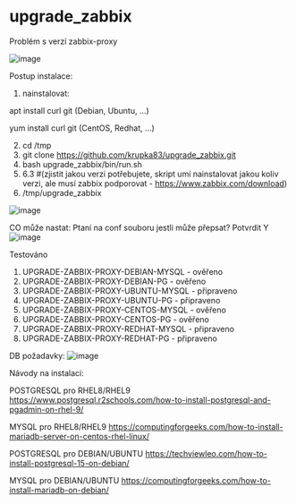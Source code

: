 # upgrade_zabbix

Problém s verzí zabbix-proxy 


![image](https://user-images.githubusercontent.com/46448228/219659784-6c5af7be-f251-489d-a19c-1fc6da9f5887.png)

Postup instalace:

1. nainstalovat:

apt install curl git (Debian, Ubuntu, ...)

yum install curl git (CentOS, Redhat, ...)

2. cd /tmp
3. git clone https://github.com/krupka83/upgrade_zabbix.git
4. bash upgrade_zabbix/bin/run.sh
5. 6.3 #(zjistit jakou verzi potřebujete, skript umí nainstalovat jakou koliv verzi, ale musí zabbix podporovat - https://www.zabbix.com/download)
6. /tmp/upgrade_zabbix

![image](https://user-images.githubusercontent.com/46448228/219662287-6bf3becc-2af6-4e2a-9614-b099ca800f82.png)

CO může nastat:
Ptaní na conf souboru jestli může přepsat? 
Potvrdit Y
![image](https://user-images.githubusercontent.com/46448228/220589867-180bb4c7-7a53-4367-8c40-fd7953f30b8f.png)



Testováno
1. UPGRADE-ZABBIX-PROXY-DEBIAN-MYSQL - ověřeno
2. UPGRADE-ZABBIX-PROXY-DEBIAN-PG - ověřeno
3. UPGRADE-ZABBIX-PROXY-UBUNTU-MYSQL - připraveno
4. UPGRADE-ZABBIX-PROXY-UBUNTU-PG - připraveno
5. UPGRADE-ZABBIX-PROXY-CENTOS-MYSQL - ověřeno
6. UPGRADE-ZABBIX-PROXY-CENTOS-PG - ověřeno
7. UPGRADE-ZABBIX-PROXY-REDHAT-MYSQL - připraveno
8. UPGRADE-ZABBIX-PROXY-REDHAT-PG - připraveno

DB požadavky:
![image](https://user-images.githubusercontent.com/46448228/220383918-bbef185d-bcaa-49a8-8429-51d6097d5cf8.png)

Návody na instalaci:

POSTGRESQL pro RHEL8/RHEL9
https://www.postgresql.r2schools.com/how-to-install-postgresql-and-pgadmin-on-rhel-9/

MYSQL pro RHEL8/RHEL9
https://computingforgeeks.com/how-to-install-mariadb-server-on-centos-rhel-linux/

POSTGRESQL pro DEBIAN/UBUNTU
https://techviewleo.com/how-to-install-postgresql-15-on-debian/

MYSQL pro DEBIAN/UBUNTU
https://computingforgeeks.com/how-to-install-mariadb-on-debian/
